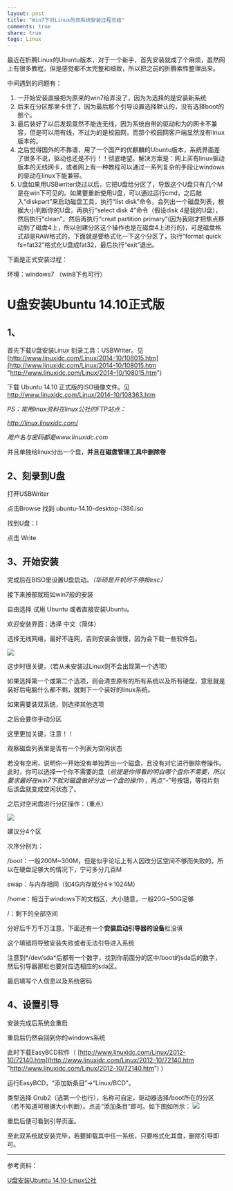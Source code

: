```yaml
---
layout: post
title: "Win7下对Linux的双系统安装过程总结" 
comments: true
share: true
tags: Linux
---
```


最近在折腾Linux的Ubuntu版本，对于一个新手，首先安装就成了个麻烦，虽然网上有很多教程，但是感觉都不太完整和细致，所以把之前的折腾索性整理出来。

中间遇到的问题有：

1. 一开始安装直接把为原来的win7给弄没了，因为为选择的是安装新系统
2. 后来在分区那里卡住了，因为最后那个引导设置选择默认的，没有选择boot的那个。
3. 最后装好了以后发现竟然不能连无线，因为系统自带的驱动和为的网卡不兼容，但是可以用有线，不过为的是校园网，而那个校园网客户端显然没有linux版本的。
4. 之后觉得国外的不靠谱，用了一个国产的优麒麟的Ubuntu版本，系统界面差了很多不说，驱动也还是不行！！彻底绝望。解决方案是：网上买有linux驱动版本的无线网卡，或者网上有一种教程可以通过一系列复杂的手段让windows的驱动在linux下能兼容。
5. U盘如果用USBwriter烧过以后，它把U盘给分区了，导致这个U盘只有几个M是在win下可见的。如果要重新使用U盘，可以通过运行cmd，之后敲入“diskpart”来启动磁盘工具，执行“list disk”命令，会列出一个磁盘列表，根据大小判断你的U盘，再执行“select disk 4”命令（假设disk 4是我的U盘），然后执行“clean”，然后再执行“creat partition primary”(因为我刚才把焦点移动到了磁盘4上，所以创建分区这个操作也是在磁盘4上进行的)，可是磁盘格式却是RAW格式的，下面就是要格式化一下这个分区了，执行“format quick fs=fat32”格式化U盘成fat32，最后执行“exit”退出。

下面是正式安装过程：

环境：windows7 （win8下也可行）

# U盘安装Ubuntu 14.10正式版 #

## 1、 ##

首先下载U盘安装Linux 刻录工具：USBWriter。见 [http://www.linuxidc.com/Linux/2014-10/108015.htm](http://www.linuxidc.com/Linux/2014-10/108015.htm "http://www.linuxidc.com/Linux/2014-10/108015.htm")

下载 Ubuntu 14.10 正式版的ISO镜像文件。见[ http://www.linuxidc.com/Linux/2014-10/108363.htm ]( http://www.linuxidc.com/Linux/2014-10/108363.htm  " http://www.linuxidc.com/Linux/2014-10/108363.htm ")

*PS：常用linux资料在linux公社的FTP站点：*

*http://linux.linuxidc.com/*

*用户名与密码都是www.linuxidc.com*

并且单独给linux分出一个盘，**并且在磁盘管理工具中删除卷**

## 2、刻录到U盘 ##

打开USBWriter 

点击Browse 找到 ubuntu-14.10-desktop-i386.iso

找到U盘：I

点击 Write

## 3、开始安装 ##

完成后在BISO里设置U盘启动。*（华硕是开机时不停按esc）*

接下来按部就班如win7般的安装

自由选择 试用 Ubuntu 或者直接安装Ubuntu。

欢迎安装界面：选择 中文（简体）

选择无线网络，最好不连网，否则安装会很慢，因为会下载一些软件包。

![](http://www.linuxidc.com/upload/2014_10/14102421311231.png)

这步时很关键，（若从未安装过Linux则不会出现第一个选项）

如果选择第一个或第二个选项，则会清空原有的所有系统以及所有硬盘，意思就是装好后电脑什么都不剩，就剩下一个装好的linux系统。

如果需要装双系统，则选择其他选项

之后会要你手动分区

这里更加关键，注意！！

观察磁盘列表里是否有一个列表为空闲状态

若没有空闲，说明你一开始没有单独弄出一个磁盘，且没有对它进行删除卷操作。此时，你可以选择一个你不需要的盘（*前提是你得看的明白哪个盘你不需要，所以要求最好在win7下就对磁盘做好分出一个盘的操作*），再点“-”号按钮，等待片刻后该盘就变成空闲状态了。

之后对空闲盘进行分区操作：（重点）

![](http://www.linuxidc.com/upload/2014_10/14102421341747.png)

建议分4个区

次序分别为：

/boot：一般200M~300M，但是似乎论坛上有人因改分区空间不够而失败的，所以在硬盘足够大的情况下，宁可多分几百M

swap：与内存相同（如4G内存就分4＊1024M）

/home：相当于windows下的文档区，大小随意，一般20G~50G足够

/：剩下的全部空间

分好后千万千万注意，下面还有一个**安装启动引导器的设备**栏没填

这个填错将导致安装失败或者无法引导进入系统

注意到*/dev/sda*后都有一个数字，找到你前面分的区中/boot的sda后的数字，然后引导器那栏也要对应选相应的sda区。

最后填写个人信息以及系统密码

## 4、设置引导 ##

安装完成后系统会重启

重启后仍然会回到你的windows系统

此时下载EasyBCD软件（ [http://www.linuxidc.com/Linux/2012-10/72140.htm](http://www.linuxidc.com/Linux/2012-10/72140.htm "http://www.linuxidc.com/Linux/2012-10/72140.htm") ）

运行EasyBCD，“添加新条目”->“Linux/BCD”。

类型选择 Grub2（选第一个也行），名称可自定，驱动器选择/boot所在的分区（若不知道可根据大小判断）。点击“添加条目”即可。如下图如所示：
![](http://img.blog.csdn.net/20131122151800218?watermark/2/text/aHR0cDovL2Jsb2cuY3Nkbi5uZXQvTHZhbk5lbw==/font/5a6L5L2T/fontsize/400/fill/I0JBQkFCMA==/dissolve/70/gravity/Center)

重启后便可看到引导页面。

至此双系统就安装完毕，若要卸载其中任一系统，只要格式化其盘，删除引导即可。



----------


参考资料：

[U盘安装Ubuntu 14.10-Linux公社](http://www.linuxidc.com/Linux/2014-10/108402.htm "U盘安装Ubuntu 14.10")
